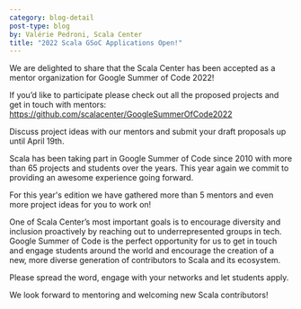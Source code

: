 ```yaml
---
category: blog-detail
post-type: blog
by: Valérie Pedroni, Scala Center
title: "2022 Scala GSoC Applications Open!"
---
```


We are delighted to share that the Scala Center has been accepted as a mentor organization for Google Summer of Code 2022!

If you’d like to participate please check out all the proposed projects and get in touch with mentors: https://github.com/scalacenter/GoogleSummerOfCode2022

Discuss project ideas with our mentors and submit your draft proposals up until April 19th.

Scala has been taking part in Google Summer of Code since 2010 with more than 65 projects and students over the years. This year again we commit to providing an awesome experience going forward.

For this year's edition we have gathered more than 5 mentors and even more project ideas for you to work on!

One of Scala Center’s most important goals is to encourage diversity and inclusion proactively by reaching out to underrepresented groups in tech. Google Summer of Code is the perfect opportunity for us to get in touch and engage students around the world and encourage the creation of a new, more diverse generation of contributors to Scala and its ecosystem.

Please spread the word, engage with your networks and let students apply.

We look forward to mentoring and welcoming new Scala contributors!
